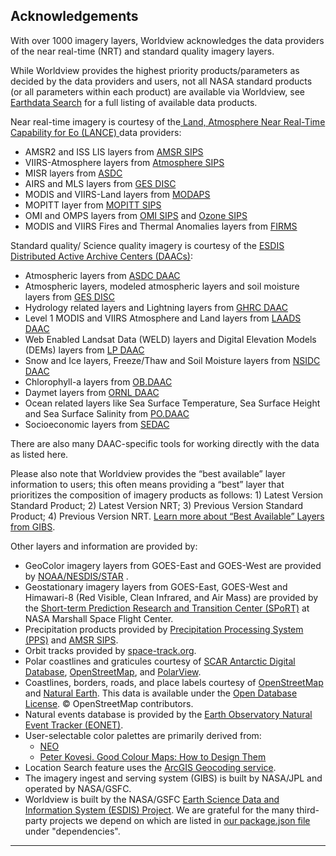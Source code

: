 <h2>Acknowledgements</h2>
<p>With over 1000 imagery layers, Worldview acknowledges the data providers of the near real-time (NRT) and standard
        quality imagery layers.</p>
<p>While Worldview provides the highest priority products/parameters as decided by the data providers and users, not
        all NASA standard products (or all parameters within each product) are available via Worldview, see <a
                href="https://search.earthdata.nasa.gov/">Earthdata Search</a> for a full listing of available data
        products.</p>
<p>Near real-time imagery is courtesy of the<a href="https://earthdata.nasa.gov/earth-observation-data/near-real-time"
                target="_blank" rel="noopener noreferrer"> Land, Atmosphere Near Real-Time Capability for Eo (LANCE)
        </a>data providers:
</p>
<ul>
        <li>AMSR2 and ISS LIS layers from <a
                        href="https://earthdata.nasa.gov/eosdis/science-system-description/eosdis-components/lance/about-amsr2-sips"
                        target="_blank" rel="noopener noreferrer">AMSR SIPS</a> </li>
        <li>VIIRS-Atmosphere layers from <a href="https://earthdata.nasa.gov/atmosphere-sips" target="_blank"
                        rel="noopener noreferrer">Atmosphere SIPS</a> </li>
        <li>MISR layers from <a href="https://earthdata.nasa.gov/eosdis/daacs/asdc" target="_blank"
                        rel="noopener noreferrer">ASDC</a> </li>
        <li>AIRS and MLS layers from <a
                        href="https://earthdata.nasa.gov/eosdis/science-system-description/eosdis-components/lance/about-ges-disc"
                        target="_blank" rel="noopener noreferrer">GES DISC</a> </li>
        <li>MODIS and VIIRS-Land layers from <a
                        href="https://earthdata.nasa.gov/eosdis/science-system-description/eosdis-components/lance/about-modaps"
                        target="_blank" rel="noopener noreferrer">MODAPS</a> </li>
        <li>MOPITT layer from <a href="https://earthdata.nasa.gov/eosdis/sips/sips-mopitt" target="_blank"
                        rel="noopener noreferrer">MOPITT SIPS</a> </li>
        <li>OMI and OMPS layers from <a
                        href="https://earthdata.nasa.gov/eosdis/science-system-description/eosdis-components/lance/about-omi-sips"
                        target="_blank" rel="noopener noreferrer">OMI SIPS</a> and <a
                        href="https://earthdata.nasa.gov/eosdis/science-system-description/eosdis-components/lance/about-ozone-sips"
                        target="_blank" rel="noopener noreferrer">Ozone SIPS</a> </li>
        <li>MODIS and VIIRS Fires and Thermal Anomalies layers from <a
                        href="https://earthdata.nasa.gov/earth-observation-data/near-real-time/firms" target="_blank"
                        rel="noopener noreferrer">FIRMS</a> </li>
</ul>
<p>Standard quality/ Science quality imagery is courtesy of the <a href="https://earthdata.nasa.gov/eosdis/daacs"
                target="_blank" rel="noopener noreferrer">ESDIS Distributed Active Archive Centers (DAACs)</a>:</p>
<ul>
        <li>Atmospheric layers from <a href="https://earthdata.nasa.gov/eosdis/daacs/asdc" target="_blank"
                        rel="noopener noreferrer">ASDC DAAC</a></li>
        <li>Atmospheric layers, modeled atmospheric layers and soil moisture layers from <a
                        href="https://earthdata.nasa.gov/eosdis/daacs/gesdisc" target="_blank"
                        rel="noopener noreferrer">GES
                        DISC</a></li>
        <li>Hydrology related layers and Lightning layers from <a href="https://earthdata.nasa.gov/eosdis/daacs/ghrc"
                        target="_blank" rel="noopener noreferrer">GHRC DAAC</a></li>
        <li>Level 1 MODIS and VIIRS Atmosphere and Land layers from <a
                        href="https://earthdata.nasa.gov/eosdis/daacs/laads" target="_blank"
                        rel="noopener noreferrer">LAADS
                        DAAC</a></li>
        <li>Web Enabled Landsat Data (WELD) layers and Digital Elevation Models (DEMs) layers from <a
                        href="https://earthdata.nasa.gov/eosdis/daacs/lpdaac" target="_blank"
                        rel="noopener noreferrer">LP
                        DAAC</a></li>
        <li>Snow and Ice layers, Freeze/Thaw and Soil Moisture layers from <a
                        href="https://earthdata.nasa.gov/eosdis/daacs/nsidc" target="_blank"
                        rel="noopener noreferrer">NSIDC
                        DAAC</a></li>
        <li>Chlorophyll-a layers from <a href="https://earthdata.nasa.gov/eosdis/daacs/obdaac" target="_blank"
                        rel="noopener noreferrer">OB.DAAC</a></li>
        <li>Daymet layers from <a href="https://earthdata.nasa.gov/eosdis/daacs/ornl" target="_blank"
                        rel="noopener noreferrer">ORNL DAAC</a></li>
        <li>Ocean related layers like Sea Surface Temperature, Sea Surface Height and Sea Surface Salinity from <a
                        href="https://earthdata.nasa.gov/eosdis/daacs/podaac" target="_blank"
                        rel="noopener noreferrer">PO.DAAC</a></li>
        <li>Socioeconomic layers from <a href="https://earthdata.nasa.gov/eosdis/daacs/sedac" target="_blank"
                        rel="noopener noreferrer">SEDAC</a></li>
</ul>
<p>There are also many DAAC-specific tools for working directly with the data as listed here.</p>
<p>Please also note that Worldview provides the “best available” layer information to users; this often means
        providing a “best” layer that prioritizes the composition of imagery products as follows: 1) Latest Version
        Standard Product; 2) Latest Version NRT; 3) Previous Version Standard Product; 4) Previous Version NRT. <a
                href="https://nasa-gibs.github.io/gibs-api-docs/access-advanced-topics/#best-available-layers"
                target="_blank" rel="noopener noreferrer">Learn more about “Best Available” Layers from GIBS</a>.</p>
<p>Other layers and information are provided by:</p>
<ul>
        <li>GeoColor imagery layers from GOES-East and GOES-West are provided by <a
                        href="https://www.star.nesdis.noaa.gov/goes/" target="_blank"
                        rel="noopener noreferrer">NOAA/NESDIS/STAR</a> .</li>
        <li>Geostationary imagery layers from GOES-East, GOES-West and Himawari-8 (Red Visible, Clean Infrared, and Air
                Mass) are provided by the <a href="https://weather.msfc.nasa.gov/sport/" target="_blank"
                        rel="noopener noreferrer">Short-term Prediction Research and Transition Center (SPoRT)</a> at
                NASA
                Marshall Space Flight Center.</li>
        <li>Precipitation products provided by <a href="https://pps.gsfc.nasa.gov/" target="_blank"
                        rel="noopener noreferrer">Precipitation Processing System (PPS)</a> and <a
                        href="https://earthdata.nasa.gov/eosdis/science-system-description/eosdis-components/lance/about-amsr2-sips"
                        target="_blank" rel="noopener noreferrer">AMSR SIPS</a>.</li>
        <li>Orbit tracks provided by <a href="https://www.space-track.org" target="_blank"
                        rel="noopener noreferrer">space-track.org</a>.</li>
        <li>Polar coastlines and graticules courtesy of <a href="https://www.add.scar.org/" target="_blank"
                        rel="noopener noreferrer">SCAR Antarctic Digital Database</a>, <a
                        href="https://www.openstreetmap.org/" target="_blank"
                        rel="noopener noreferrer">OpenStreetMap</a>, and <a href="https://www.polarview.aq/"
                        target="_blank" rel="noopener noreferrer">PolarView</a>.</li>
        <li>Coastlines, borders, roads, and place labels courtesy of <a href="https://www.openstreetmap.org/"
                        target="_blank" rel="noopener noreferrer">OpenStreetMap</a> and <a
                        href="https://www.naturalearthdata.com/" target="_blank" rel="noopener noreferrer">Natural
                        Earth</a>.
                This data is available under the <a href="https://www.openstreetmap.org/copyright" target="_blank"
                        rel="noopener noreferrer">Open Database License</a>. © OpenStreetMap contributors.</li>
        <li>Natural events database is provided by the <a href="https://eonet.gsfc.nasa.gov/" target="_blank"
                        rel="noopener noreferrer">Earth Observatory Natural Event Tracker (EONET)</a>.</li>
        <li>User-selectable color palettes are primarily derived from:<ul>
                        <li><a href="https://neo.gsfc.nasa.gov/" target="_blank" rel="noopener noreferrer">NEO</a>
                        </li>
                        <li><a href="https://arxiv.org/abs/1509.03700" target="_blank" rel="noopener noreferrer">Peter
                                        Kovesi.
                                        Good Colour Maps: How to Design Them</a></li>
                </ul>
        </li>
        <li>Location Search feature uses the <a href="https://developers.arcgis.com/rest/geocode/api-reference/overview-world-geocoding-service.htm" target="_blank" rel="noopener noreferrer">ArcGIS Geocoding service</a>.</li>
        <li>The imagery ingest and serving system (GIBS) is built by NASA/JPL and operated by NASA/GSFC.</li>
        <li>Worldview is built by the NASA/GSFC <a href="https://earthdata.nasa.gov/esdis" target="_blank"
                        rel="noopener noreferrer">Earth Science Data and Information System (ESDIS) Project</a>. We are
                grateful
                for the many third-party projects we depend on which are listed in <a
                        href="https://github.com/nasa-gibs/worldview/blob/main/package.json" target="_blank"
                        rel="noopener noreferrer">our package.json file</a> under "dependencies".</li>
</ul>
<hr>
